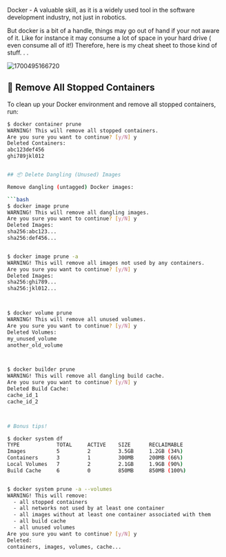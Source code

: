 Docker - A valuable skill, as it is a widely used tool in the software development industry, not just in robotics. 

But docker is a bit of a handle, things may go out of hand if your not aware of it. Like for instance it may consume a lot of space in your hard drive ( even consume all of it!)
Therefore, here is my cheat sheet to those kind of stuff. . . 


![1700495166720](https://github.com/user-attachments/assets/f2fcf4eb-5d47-4b3f-9a1f-39d6cffd2feb)



## 🧹 Remove All Stopped Containers

To clean up your Docker environment and remove all stopped containers, run:

```bash
$ docker container prune
WARNING! This will remove all stopped containers.
Are you sure you want to continue? [y/N] y
Deleted Containers:
abc123def456
ghi789jkl012


## 📦 Delete Dangling (Unused) Images

Remove dangling (untagged) Docker images:

```bash
$ docker image prune
WARNING! This will remove all dangling images.
Are you sure you want to continue? [y/N] y
Deleted Images:
sha256:abc123...
sha256:def456...


$ docker image prune -a
WARNING! This will remove all images not used by any containers.
Are you sure you want to continue? [y/N] y
Deleted Images:
sha256:ghi789...
sha256:jkl012...



$ docker volume prune
WARNING! This will remove all unused volumes.
Are you sure you want to continue? [y/N] y
Deleted Volumes:
my_unused_volume
another_old_volume



$ docker builder prune
WARNING! This will remove all dangling build cache.
Are you sure you want to continue? [y/N] y
Deleted Build Cache:
cache_id_1
cache_id_2



# Bonus tips!

$ docker system df
TYPE            TOTAL     ACTIVE    SIZE      RECLAIMABLE
Images          5         2         3.5GB     1.2GB (34%)
Containers      3         1         300MB     200MB (66%)
Local Volumes   7         2         2.1GB     1.9GB (90%)
Build Cache     6         0         850MB     850MB (100%)


$ docker system prune -a --volumes
WARNING! This will remove:
  - all stopped containers
  - all networks not used by at least one container
  - all images without at least one container associated with them
  - all build cache
  - all unused volumes
Are you sure you want to continue? [y/N] y
Deleted:
containers, images, volumes, cache...

